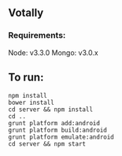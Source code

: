 ## Votally
### Requirements:
Node: v3.3.0
Mongo: v3.0.x

## To run:

```
npm install
bower install
cd server && npm install
cd ..
grunt platform add:android
grunt platform build:android
grunt platform emulate:android
cd server && npm start
```
